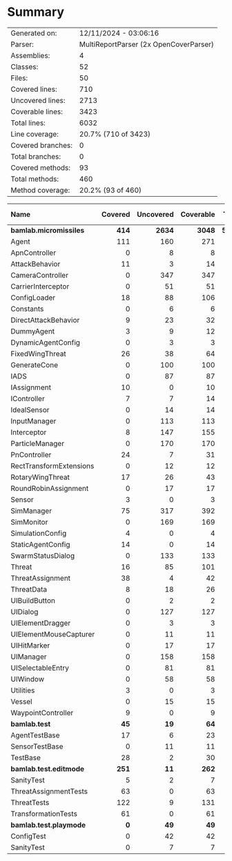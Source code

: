 ﻿# Summary
|||
|:---|:---|
| Generated on: | 12/11/2024 - 03:06:16 |
| Parser: | MultiReportParser (2x OpenCoverParser) |
| Assemblies: | 4 |
| Classes: | 52 |
| Files: | 50 |
| Covered lines: | 710 |
| Uncovered lines: | 2713 |
| Coverable lines: | 3423 |
| Total lines: | 6032 |
| Line coverage: | 20.7% (710 of 3423) |
| Covered branches: | 0 |
| Total branches: | 0 |
| Covered methods: | 93 |
| Total methods: | 460 |
| Method coverage: | 20.2% (93 of 460) |

|**Name**|**Covered**|**Uncovered**|**Coverable**|**Total**|**Line coverage**|**Covered**|**Total**|**Branch coverage**|**Covered**|**Total**|**Method coverage**|
|:---|---:|---:|---:|---:|---:|---:|---:|---:|---:|---:|---:|
|**bamlab.micromissiles**|**414**|**2634**|**3048**|**5863**|**13.5%**|**0**|**0**|****|**68**|**427**|**15.9%**|
|Agent|111|160|271|481|40.9%|0|0||20|45|44.4%|
|ApnController|0|8|8|20|0%|0|0||0|2|0%|
|AttackBehavior|11|3|14|51|78.5%|0|0||2|3|66.6%|
|CameraController|0|347|347|643|0%|0|0||0|36|0%|
|CarrierInterceptor|0|51|51|80|0%|0|0||0|7|0%|
|ConfigLoader|18|88|106|153|16.9%|0|0||2|13|15.3%|
|Constants|0|6|6|17|0%|0|0||0|2|0%|
|DirectAttackBehavior|9|23|32|74|28.1%|0|0||1|2|50%|
|DummyAgent|3|9|12|481|25%|0|0||1|5|20%|
|DynamicAgentConfig|0|3|3|132|0%|0|0||0|1|0%|
|FixedWingThreat|26|38|64|117|40.6%|0|0||3|9|33.3%|
|GenerateCone|0|100|100|144|0%|0|0||0|9|0%|
|IADS|0|87|87|143|0%|0|0||0|17|0%|
|IAssignment|10|0|10|40|100%|0|0||3|3|100%|
|IController|7|7|14|30|50%|0|0||2|4|50%|
|IdealSensor|0|14|14|25|0%|0|0||0|2|0%|
|InputManager|0|113|113|156|0%|0|0||0|11|0%|
|Interceptor|8|147|155|238|5.1%|0|0||2|17|11.7%|
|ParticleManager|0|170|170|245|0%|0|0||0|24|0%|
|PnController|24|7|31|61|77.4%|0|0||2|2|100%|
|RectTransformExtensions|0|12|12|18|0%|0|0||0|4|0%|
|RotaryWingThreat|17|26|43|76|39.5%|0|0||2|8|25%|
|RoundRobinAssignment|0|17|17|45|0%|0|0||0|2|0%|
|Sensor|3|0|3|29|100%|0|0||1|1|100%|
|SimManager|75|317|392|614|19.1%|0|0||7|47|14.8%|
|SimMonitor|0|169|169|255|0%|0|0||0|20|0%|
|SimulationConfig|4|0|4|132|100%|0|0||1|1|100%|
|StaticAgentConfig|14|0|14|63|100%|0|0||5|5|100%|
|SwarmStatusDialog|0|133|133|167|0%|0|0||0|16|0%|
|Threat|16|85|101|182|15.8%|0|0||4|10|40%|
|ThreatAssignment|38|4|42|80|90.4%|0|0||5|5|100%|
|ThreatData|8|18|26|49|30.7%|0|0||2|5|40%|
|UIBuildButton|0|2|2|11|0%|0|0||0|2|0%|
|UIDialog|0|127|127|217|0%|0|0||0|18|0%|
|UIElementDragger|0|3|3|12|0%|0|0||0|1|0%|
|UIElementMouseCapturer|0|11|11|20|0%|0|0||0|3|0%|
|UIHitMarker|0|17|17|29|0%|0|0||0|4|0%|
|UIManager|0|158|158|237|0%|0|0||0|29|0%|
|UISelectableEntry|0|81|81|138|0%|0|0||0|15|0%|
|UIWindow|0|58|58|100|0%|0|0||0|9|0%|
|Utilities|3|0|3|9|100%|0|0||1|1|100%|
|Vessel|0|15|15|27|0%|0|0||0|5|0%|
|WaypointController|9|0|9|22|100%|0|0||2|2|100%|
|**bamlab.test**|**45**|**19**|**64**|**111**|**70.3%**|**0**|**0**|****|**9**|**12**|**75%**|
|AgentTestBase|17|6|23|41|73.9%|0|0||3|4|75%|
|SensorTestBase|0|11|11|26|0%|0|0||0|2|0%|
|TestBase|28|2|30|44|93.3%|0|0||6|6|100%|
|**bamlab.test.editmode**|**251**|**11**|**262**|**574**|**95.8%**|**0**|**0**|****|**16**|**18**|**88.8%**|
|SanityTest|5|2|7|22|71.4%|0|0||2|2|100%|
|ThreatAssignmentTests|63|0|63|141|100%|0|0||2|2|100%|
|ThreatTests|122|9|131|310|93.1%|0|0||9|11|81.8%|
|TransformationTests|61|0|61|101|100%|0|0||3|3|100%|
|**bamlab.test.playmode**|**0**|**49**|**49**|**97**|**0%**|**0**|**0**|****|**0**|**3**|**0%**|
|ConfigTest|0|42|42|73|0%|0|0||0|2|0%|
|SanityTest|0|7|7|24|0%|0|0||0|1|0%|
